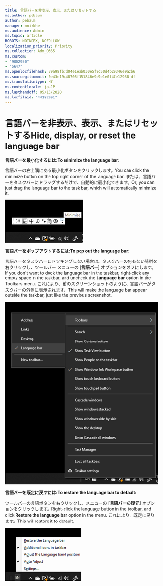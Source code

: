 ```yaml
---
title: 言語バーを非表示、表示、またはリセットする
ms.author: pebaum
author: pebaum
manager: mnirkhe
ms.audience: Admin
ms.topic: article
ROBOTS: NOINDEX, NOFOLLOW
localization_priority: Priority
ms.collection: Adm_O365
ms.custom:
- "9002950"
- "5647"
ms.openlocfilehash: 59a98fb7d04e1eab030e5f9c50d4b29346e9a2b6
ms.sourcegitcommit: 0e43e19448705f151846e9e9e1e0f47e12938fdf
ms.translationtype: HT
ms.contentlocale: ja-JP
ms.lasthandoff: 05/15/2020
ms.locfileid: "44282091"
---
```

# <a name="hide-display-or-reset-the-language-bar"></a><span data-ttu-id="2f554-102">言語バーを非表示、表示、またはリセットする</span><span class="sxs-lookup"><span data-stu-id="2f554-102">Hide, display, or reset the language bar</span></span>

<span data-ttu-id="2f554-103">**言語バーを最小化するには:**</span><span class="sxs-lookup"><span data-stu-id="2f554-103">**To minimize the language bar:**</span></span>

<span data-ttu-id="2f554-104">言語バーの右上隅にある最小化ボタンをクリックします。</span><span class="sxs-lookup"><span data-stu-id="2f554-104">You can click the minimize button on the top right corner of the language bar.</span></span> <span data-ttu-id="2f554-105">または、言語バーをタスクバーにドラッグするだけで、自動的に最小化できます。</span><span class="sxs-lookup"><span data-stu-id="2f554-105">Or, you can just drag the language bar to the task bar, which will automatically minimize it.</span></span>

![言語バーを最小化する](media/minimize-language-bar.png)

<span data-ttu-id="2f554-107">**言語バーをポップアウトするには:**</span><span class="sxs-lookup"><span data-stu-id="2f554-107">**To pop out the language bar:**</span></span>

<span data-ttu-id="2f554-108">言語バーをタスクバーにドッキングしない場合は、タスクバーの何もない場所を右クリックし、ツールバー メニューの [**言語バー**] オプションをオフにします。</span><span class="sxs-lookup"><span data-stu-id="2f554-108">If you don't want to dock the language bar in the taskbar, right-click any empty space in the taskbar, and uncheck the **Language bar** option in the Toolbars menu.</span></span> <span data-ttu-id="2f554-109">これにより、前のスクリーンショットのように、言語バーがタスクバーの外側に表示されます。</span><span class="sxs-lookup"><span data-stu-id="2f554-109">This will make the language bar appear outside the taskbar, just like the previous screenshot.</span></span>

![言語バーをポップアウトする](media/pop-out-language-bar.png)

<span data-ttu-id="2f554-111">**言語バーを既定に戻すには:**</span><span class="sxs-lookup"><span data-stu-id="2f554-111">**To restore the language bar to default:**</span></span>

<span data-ttu-id="2f554-112">ツールバーの言語ボタンを右クリックし、メニューの [**言語バーの復元**] オプションをクリックします。</span><span class="sxs-lookup"><span data-stu-id="2f554-112">Right-click the language button in the toolbar, and click **Restore the language bar** option in the menu.</span></span> <span data-ttu-id="2f554-113">これにより、既定に戻ります。</span><span class="sxs-lookup"><span data-stu-id="2f554-113">This will restore it to default.</span></span>

![言語バーの復元](media/restore-language-bar.png)
